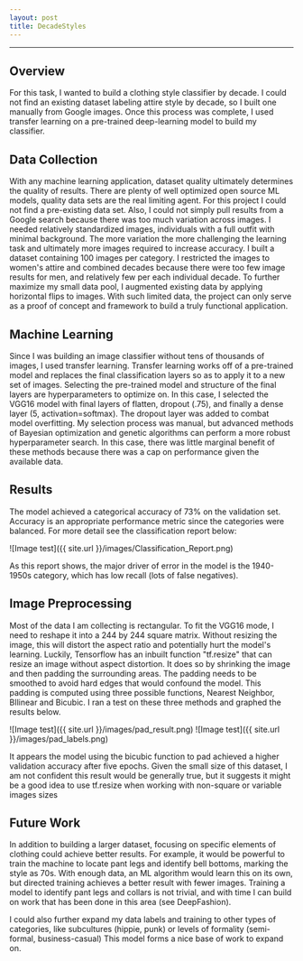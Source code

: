 ```yaml
---
layout: post
title: DecadeStyles
---
```

***
## Overview
For this task, I wanted to build a clothing style classifier by decade. I could not find an existing dataset labeling attire style by decade, so I built one manually from Google images. Once this process was complete, I used transfer learning on a pre-trained deep-learning model to build my classifier.


## Data Collection
With any machine learning application, dataset quality ultimately determines the quality of results. There are plenty of well optimized open source ML models, quality data sets are the real limiting agent. For this project I could not find a pre-existing data set. Also, I could not simply pull results from a Google search because there was too much variation across images. I needed relatively standardized images, individuals with a full outfit with minimal background. The more variation the more challenging the learning task and ultimately more images required to increase accuracy. I built a dataset containing 100 images per category. I restricted the images to women's attire and combined decades because there were too few image results for men, and relatively few per each individual decade. To further maximize my small data pool, I augmented existing data by applying horizontal flips to images. With such limited data, the project can only serve as a proof of concept and framework to build a truly functional application.


## Machine Learning
Since I was building an image classifier without tens of thousands of images, I used transfer learning. Transfer learning works off of a pre-trained model and replaces the final classification layers so as to apply it to a new set of images. Selecting the pre-trained model and structure of the final layers are hyperparameters to optimize on. In this case, I selected the VGG16 model with final layers of flatten, dropout (.75), and finally a dense layer (5, activation=softmax). The dropout layer was added to combat model overfitting. My selection process was manual, but advanced methods of Bayesian optimization and genetic algorithms can perform a more robust hyperparameter search. In this case, there was little marginal benefit of these methods because there was a cap on performance given the available data.

## Results
The model achieved a categorical accuracy of 73% on the validation set. Accuracy is an appropriate performance metric since the categories were balanced. For more detail see the classification report below:


![Image test]({{ site.url }}/images/Classification_Report.png)

As this report shows, the major driver of error in the model is the 1940-1950s category, which has low recall (lots of false negatives).

## Image Preprocessing 
Most of the data I am collecting is rectangular.  To fit the VGG16  mode, I need to reshape it into a 244 by 244 square matrix.  Without resizing the image, this will distort the aspect ratio and potentially hurt the model's learning. Luckily, Tensorflow has an inbuilt function "tf.resize" that can resize an image without aspect distortion. It does so by shrinking the image and then padding the surrounding areas. The padding needs to be smoothed to avoid hard edges that would confound the model. This padding is computed using three possible functions, Nearest Neighbor, BIlinear and Bicubic. I ran a test on these three methods and graphed the results below.

![Image test]({{ site.url }}/images/pad_result.png)
![Image test]({{ site.url }}/images/pad_labels.png)

It appears the model using the bicubic function to pad achieved a higher validation accuracy after five epochs.   Given the small size of this dataset, I  am not confident this result would be generally true, but it suggests it might be a good idea to use tf.resize when working with non-square or variable  images sizes


## Future Work
In addition to building a larger dataset, focusing on specific elements of clothing could achieve better results. For example, it would be powerful to train the machine to locate pant legs and identify bell bottoms, marking the style as 70s. With enough data, an ML algorithm would learn this on its own, but directed training achieves a better result with fewer images. Training a model to identify pant legs and collars is not trivial, and with time I can build on work that has been done in this area (see DeepFashion).

I could also further expand my data labels and training to other types of categories, like subcultures (hippie, punk) or levels of formality (semi-formal, business-casual) This model forms a nice base of work to expand on.

